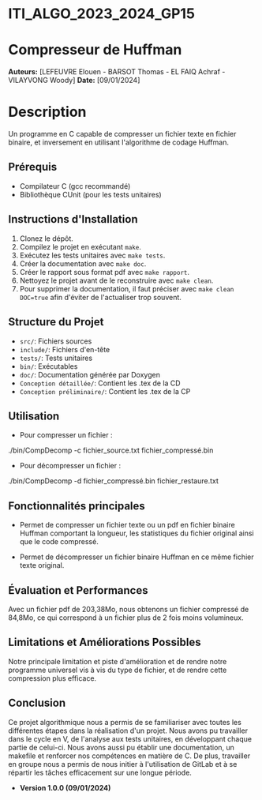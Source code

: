 # ITI_ALGO_2023_2024_GP15

# Compresseur de Huffman

**Auteurs:** [LEFEUVRE Elouen - BARSOT Thomas - EL FAIQ Achraf - VILAYVONG Woody]
**Date:** [09/01/2024]

# Description

Un programme en C capable de compresser un fichier texte en fichier binaire, et inversement en utilisant l'algorithme de codage Huffman.

## Prérequis

- Compilateur C (gcc recommandé)
- Bibliothèque CUnit (pour les tests unitaires)

## Instructions d'Installation

1. Clonez le dépôt.
2. Compilez le projet en exécutant `make`.
3. Exécutez les tests unitaires avec `make tests`.
4. Créer la documentation avec `make doc`.
5. Créer le rapport sous format pdf avec `make rapport`.
6. Nettoyez le projet avant de le reconstruire avec `make clean`. 
7. Pour supprimer la documentation, il faut préciser avec `make clean DOC=true` afin d'éviter de l'actualiser trop souvent.

## Structure du Projet

- `src/`: Fichiers sources
- `include/`: Fichiers d'en-tête
- `tests/`: Tests unitaires
- `bin/`: Exécutables
- `doc/`: Documentation générée par Doxygen
- `Conception détaillée/`: Contient les .tex de la CD
- `Conception préliminaire/`: Contient les .tex de la CP

## Utilisation

- Pour compresser un fichier :

./bin/CompDecomp -c fichier_source.txt fichier_compressé.bin

- Pour décompresser un fichier :

./bin/CompDecomp -d fichier_compressé.bin fichier_restaure.txt

## Fonctionnalités principales

- Permet de compresser un fichier texte ou un pdf en fichier binaire Huffman comportant la longueur, les statistiques du fichier original ainsi que le code compressé.

- Permet de décompresser un fichier binaire Huffman en ce même fichier texte original.

## Évaluation et Performances

Avec un fichier pdf de 203,38Mo, nous obtenons un fichier compressé de 84,8Mo, ce qui correspond à un fichier plus de 2 fois moins volumineux.

## Limitations et Améliorations Possibles

Notre principale limitation et piste d'amélioration et de rendre notre programme universel vis à vis du type de fichier, et de rendre cette compression plus efficace.

## Conclusion

Ce projet algorithmique nous a permis de se familiariser avec toutes les différentes étapes dans la réalisation d'un projet. Nous avons pu travailler dans le cycle en V, de l'analyse aux tests unitaires, en développant chaque partie de celui-ci. Nous avons aussi pu établir une documentation, un makefile et renforcer nos compétences en matière de C.
De plus, travailler en groupe nous a permis de nous initier à l'utilisation de GitLab et à se répartir les tâches efficacement sur une longue période.


- **Version 1.0.0 (09/01/2024)**